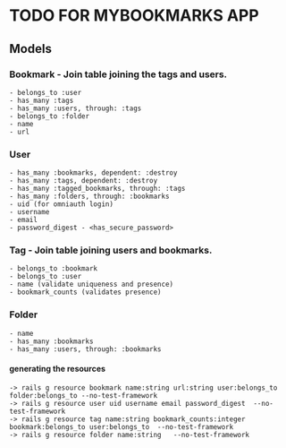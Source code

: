 # TODO FOR MYBOOKMARKS APP

  ## Models

  ### Bookmark - Join table joining the tags and users.
    - belongs_to :user
    - has_many :tags
    - has_many :users, through: :tags
    - belongs_to :folder
    - name 
    - url

  ### User 
    - has_many :bookmarks, dependent: :destroy
    - has_many :tags, dependent: :destroy
    - has_many :tagged_bookmarks, through: :tags
    - has_many :folders, through: :bookmarks
    - uid (for omniauth login)
    - username
    - email
    - password_digest - <has_secure_password>

  ### Tag - Join table joining users and bookmarks.
    - belongs_to :bookmark
    - belongs_to :user
    - name (validate uniqueness and presence)
    - bookmark_counts (validates presence)

  ### Folder
    - name
    - has_many :bookmarks
    - has_many :users, through: :bookmarks

  #### generating the resources 

    -> rails g resource bookmark name:string url:string user:belongs_to folder:belongs_to --no-test-framework
    -> rails g resource user uid username email password_digest  --no-test-framework
    -> rails g resource tag name:string bookmark_counts:integer bookmark:belongs_to user:belongs_to  --no-test-framework
    -> rails g resource folder name:string   --no-test-framework
